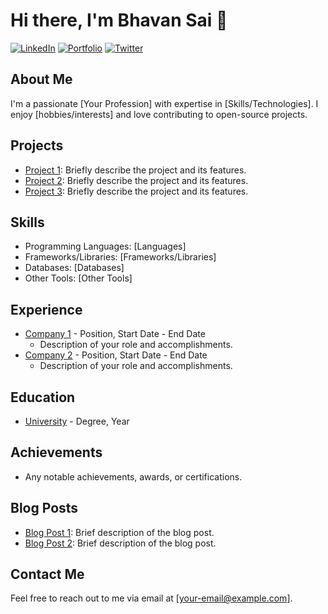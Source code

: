# Hi there, I'm Bhavan Sai 👋

[![LinkedIn](https://img.shields.io/badge/LinkedIn-Profile-blue)](https://www.linkedin.com/in/bhavan-ballimpalli-9065b589/)
[![Portfolio](https://img.shields.io/badge/Portfolio-Website-orange)](https://your-portfolio-website.com/)
[![Twitter](https://img.shields.io/badge/Twitter-Follow-blue)](https://twitter.com/your-twitter-handle)

## About Me

I'm a passionate [Your Profession] with expertise in [Skills/Technologies]. I enjoy [hobbies/interests] and love contributing to open-source projects.

## Projects

- [Project 1](https://github.com/your-username/project-1): Briefly describe the project and its features.
- [Project 2](https://github.com/your-username/project-2): Briefly describe the project and its features.
- [Project 3](https://github.com/your-username/project-3): Briefly describe the project and its features.

## Skills

- Programming Languages: [Languages]
- Frameworks/Libraries: [Frameworks/Libraries]
- Databases: [Databases]
- Other Tools: [Other Tools]

## Experience

- [Company 1](https://company1.com) - Position, Start Date - End Date
  - Description of your role and accomplishments.
- [Company 2](https://company2.com) - Position, Start Date - End Date
  - Description of your role and accomplishments.

## Education

- [University](https://university.com) - Degree, Year

## Achievements

- Any notable achievements, awards, or certifications.

## Blog Posts

- [Blog Post 1](https://your-blog-post-url.com): Brief description of the blog post.
- [Blog Post 2](https://your-blog-post-url.com): Brief description of the blog post.

## Contact Me

Feel free to reach out to me via email at [your-email@example.com].


